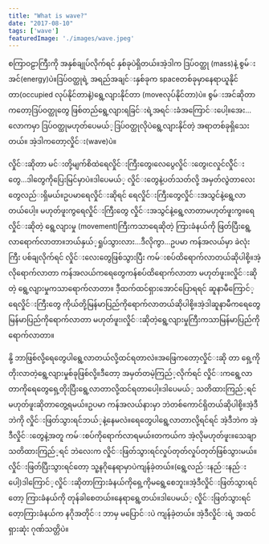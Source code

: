 ```yaml
---
title: "What is wave?"
date: "2017-08-10"
tags: ['wave']
featuredImage: './images/wave.jpeg'
---
```

စကြာဝဠာကြီးကို အနှစ်​ချုပ်​လိုက်​ရင်​ နှစ်​ခုပဲရှိတယ်​။အဲ့ဒါက ဒြပ်​ဝတ္ထု (mass)နဲ့ စွမ်​းအင်​(energy)ပဲ။ဒြပ်​ဝတ္ထုရဲ့ အ​ရည်​အချင်​းနှစ်​ခုက spaceတစ်​ခုမှာ​နေရာယူနိုင်​တာ(occupied လုပ်​နိုင်​တာနဲ့)​ရွေ့လျားနိုင်​တာ (moveလုပ်​နိုင်​တာ)ပဲ။ စွမ်​းအင်​ဆိုတာက​တော့ဒြပ်​ဝတ္ထု​တွေ ဖြစ်​တည်​​ရွေ့လျားရခြင်​းရဲ့အရင်​းခံ​အ​ကြောင်​း​ပေါ့။​အေး...​လောကမှာ ဒြပ်​ဝတ္ထုမဟုတ်​​ပေမယ်​့ဒြပ်​ဝတ္ထုလိုပဲ​ရွေ့လျားနိုင်​တဲ့ အရာတစ်​ခုရှိ​သေးတယ်​။ အဲ့ဒါက​တော့လှိုင်​း(wave)ပဲ။

လှိုင်​းဆိုတာ မင်​းတို့မျက်​စိထဲ ​ရေလှိုင်​း​ကြီး​တွေ၊​လေ​ပွေလှိုင်​း​တွေ၊ငလှုင်​လှိိုင်​း​တွေ...ဒါ​တွေကို​ပြေးမြင်​မှာပဲ။ဒါ​ပေမယ်​့ လှိုင်​း​တွေနဲ့ပတ်​သတ်​လို့ အမှတ်​လွဲတာ​လေး​တွေလည်​းရှိမယ်​။ဥပမာ​ရေလှိုင်​းဆိုရင်​ ​ရေလှိုင်​းကြီး​တွေလှိုင်​းအသွင်​နဲ့​ရွေ့လာတယ်​​ပေါ့။ မဟုတ်​ဖူးကွ ​ရေလှိုင်​းကြီး​တွေ လှိုင်​းအသွင်​နဲ့​​ရွေ့လာတာမဟုတ်​ဖူးကွ။​ရေလှိုင်​းဆိုတဲ့ ​ရွေ့လျားမှု (movement)ကြီးကသာ​ရေဆိုတဲ့ ကြားခံနယ်​ကို ဖြတ်​ပြီး​ရွေ့လာ​ရောက်​လာတာ။ဘယ်​နှယ်​့ရှုပ်​သွားလား...ဒီလိုကွာ...ဥပမာ ကန်​အလယ်​မှာ ခဲလုံးကြီး ပစ်​ချလိုက်​ရင်​ လှိုင်​​း​လေး​တွေဖြစ်​သွားပြီး ကမ်​းစပ်​ထိ​ရောက်​လာတယ်​ဆိုပါစို့။အဲ့လို​ရောက်​လာတာ ကန်​အလယ်​က​ရေ​တွေကန်​စပ်​ထိ​ရောက်​လာတာ မဟုတ်​ဖူး။လှိုင်​းဆိုတဲ့ ​ရွေ့လျားမှုကသာ​ရောက်​လာတာ။ ဒီ့ထက်​ထင်​ရှား​အောင်​​ပြောရရင်​ ဆူနာမီ​ကြောင်​့​ရေလှိုင်​းကြီး​တွေ ကိုယ်​တို့မြန်​မာပြည်​ကို​ရောက်​လာတယ်​ဆိုပါစို့။အဲ့ဒါဆူနာမီက​ရေ​တွေမြန်​မာပြည်​ကို​ရောက်​လာတာ မဟုတ်​ဖူး၊လှိုင်​းဆိုတဲ့​ရွေ့လျားမှုကြီးကသာမြန်​မာပြည်​ကို​ရောက်​လာတာ။

နို့ ဘာဖြစ်​လို့​ရေ​တွေပါ​ရွေ့လာတယ်​လို့ထင်​ရတာလဲ။အ​ဖြေက​တော့လှိုင်​းဆို တာ ​ရှေ့ကိုတိုးလာတဲ့ ​ရွေ့လျားမှုစ်​ခုဖြစ်​လို့။ဒီ​တော့ အမှတ်​တမဲ့ကြည်​့လိုက်​ရင်​ လှိုင်​းက​ရွေ့လာတာကို ​ရေ​တွေ​ရှေ့တိုးပြီး​ရွေ့လာတာလို့ထင်​ရတာ​ပေါ့။ဒါ​ပေမယ်​့ သတိထားကြည်​့ရင်​ မဟုတ်​ဖူးဆိုတာ​တွေ့ရမယ်​။ဥပမာ ကန်​အလယ်​နားမှာ ဘဲတစ်​​ကောင်​ရှိတယ်​ဆိုပါစို့။အဲ့ဒီဘဲကို လှိုင်​းဖြတ်​သွားရင်​ဘယ်​့နဲ့နေမလဲ။​ရေ​တွေပါ​ရွေ့လာ​တာလို့ရင်​ရင်​ အဲ့ဒီဘဲက အဲ့ဒီလှိုင်​း​တွေနဲ့အတူ ကမ်​းစပ်​ကို​ရောက်​လာရမယ်​။တကယ်​က အဲ့လိုမဟုတ်​ဖူး။​သေချာသတိထားကြည်​့ရင်​ ဘဲ​လေးက လှိုင်​းဖြတ်​သွားရင်​လှုပ်​တုတ်​လှုပ်​တုတ်​ဖြစ်​သွားမယ်​။လှိုင်​းဖြတ်​ပြီးသွားရင်​​တော့ သူ့နဂို​နေရာမှာပဲကျန်​ခဲ့တယ်​။(​ရွေ့လည်​းနည်​းနည်​း​ပေါ့)ဒါ​ကြောင်​့လှိုင်​းဆိုတာကြားခံနယ်​ကို​ရှေ့ကိုမ​ရွေ့​စေဘူး။အဲ့ဒီလှိုင်​းဖြတ်​သွားရင်​​တော့ ကြားခံနယ်​ကို တုန်​ခါ​စေတယ်​။​နေရာ​ရွေ့တယ်​။ဒါ​ပေမယ်​့ လှိုင်​းဖြတ်​သွားရင်​​တေ့ာကြားခံနယ်​က နဂိုအတိုင်​း ဘာမှ မ​ပြောင်​းပဲ ကျန်​ခဲ့တယ်​။ အဲ့ဒီလှိုင်​းရဲ့ အထင်​ရှားဆုံး ဂုဏ်​သတ္တိပဲ။